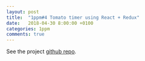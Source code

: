 ```yaml
---
layout: post
title:  "1ppm#4 Tomato timer using React + Redux"
date:   2018-04-30 8:00:00 +0100
categories: 1ppm
comments: true
---
```


See the project [github repo](https://github.com/archiewald/tomato-timer).

